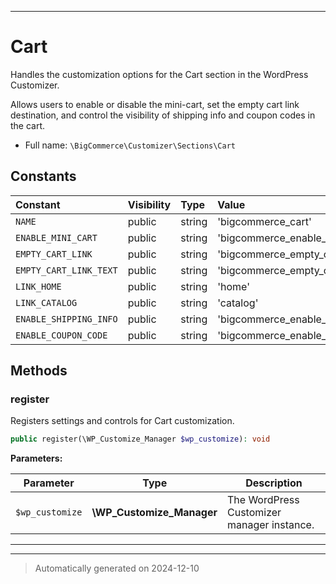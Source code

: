 ***

# Cart

Handles the customization options for the Cart section in the WordPress Customizer.

Allows users to enable or disable the mini-cart, set the empty cart link destination,
and control the visibility of shipping info and coupon codes in the cart.

* Full name: `\BigCommerce\Customizer\Sections\Cart`


## Constants

| Constant | Visibility | Type | Value |
|:---------|:-----------|:-----|:------|
|`NAME`|public|string|&#039;bigcommerce_cart&#039;|
|`ENABLE_MINI_CART`|public|string|&#039;bigcommerce_enable_mini_cart&#039;|
|`EMPTY_CART_LINK`|public|string|&#039;bigcommerce_empty_cart_link_destination&#039;|
|`EMPTY_CART_LINK_TEXT`|public|string|&#039;bigcommerce_empty_cart_link_destination_text&#039;|
|`LINK_HOME`|public|string|&#039;home&#039;|
|`LINK_CATALOG`|public|string|&#039;catalog&#039;|
|`ENABLE_SHIPPING_INFO`|public|string|&#039;bigcommerce_enable_shipping_info&#039;|
|`ENABLE_COUPON_CODE`|public|string|&#039;bigcommerce_enable_coupon_code&#039;|


## Methods


### register

Registers settings and controls for Cart customization.

```php
public register(\WP_Customize_Manager $wp_customize): void
```








**Parameters:**

| Parameter | Type | Description |
|-----------|------|-------------|
| `$wp_customize` | **\WP_Customize_Manager** | The WordPress Customizer manager instance. |





***


***
> Automatically generated on 2024-12-10
